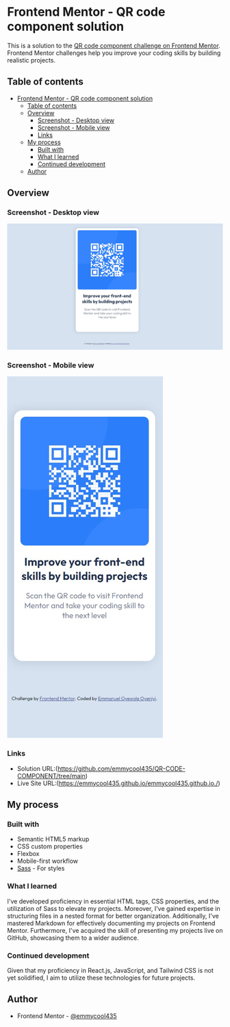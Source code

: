 # Frontend Mentor - QR code component solution

This is a solution to the [QR code component challenge on Frontend Mentor](https://www.frontendmentor.io/challenges/qr-code-component-iux_sIO_H). Frontend Mentor challenges help you improve your coding skills by building realistic projects. 

## Table of contents

- [Frontend Mentor - QR code component solution](#frontend-mentor---qr-code-component-solution)
  - [Table of contents](#table-of-contents)
  - [Overview](#overview)
    - [Screenshot - Desktop view](#screenshot---desktop-view)
    - [Screenshot - Mobile view](#screenshot---mobile-view)
    - [Links](#links)
  - [My process](#my-process)
    - [Built with](#built-with)
    - [What I learned](#what-i-learned)
    - [Continued development](#continued-development)
  - [Author](#author)

## Overview

### Screenshot - Desktop view

![](./solution/desktop-view.jpeg)

### Screenshot - Mobile view
![](./solution/mobilev-view.jpeg)
### Links

- Solution URL:(https://github.com/emmycool435/QR-CODE-COMPONENT/tree/main)
- Live Site URL:(https://emmycool435.github.io/emmycool435.github.io./)

## My process

### Built with

- Semantic HTML5 markup
- CSS custom properties
- Flexbox
- Mobile-first workflow
- [Sass](https://sass-lang.com/) - For styles

### What I learned

I've developed proficiency in essential HTML tags, CSS properties, and the utilization of Sass to elevate my projects. Moreover, I've gained expertise in structuring files in a nested format for better organization. Additionally, I've mastered Markdown for effectively documenting my projects on Frontend Mentor. Furthermore, I've acquired the skill of presenting my projects live on GitHub, showcasing them to a wider audience.

### Continued development

Given that my proficiency in React.js, JavaScript, and Tailwind CSS is not yet solidified, I aim to utilize these technologies for future projects.

## Author

- Frontend Mentor - [@emmycool435](https://www.frontendmentor.io/profile/emmycool435)
